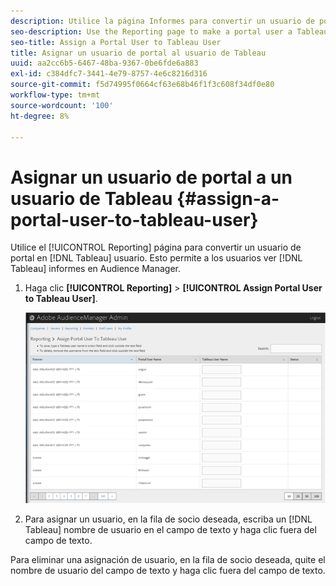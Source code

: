 ```yaml
---
description: Utilice la página Informes para convertir un usuario de portal en un usuario de Tableau. Esto permite a los usuarios ver los informes de Tableau en el Audience Manager.
seo-description: Use the Reporting page to make a portal user a Tableau user. This lets users view Tableau reports in Audience Manager.
seo-title: Assign a Portal User to Tableau User
title: Asignar un usuario de portal al usuario de Tableau
uuid: aa2cc6b5-6467-48ba-9367-0be6fde6a883
exl-id: c384dfc7-3441-4e79-8757-4e6c8216d316
source-git-commit: f5d74995f0664cf63e68b46f1f3c608f34df0e80
workflow-type: tm+mt
source-wordcount: '100'
ht-degree: 8%

---
```


# Asignar un usuario de portal a un usuario de Tableau {#assign-a-portal-user-to-tableau-user}

<!-- t_tabeau.xml -->

Utilice el [!UICONTROL Reporting] página para convertir un usuario de portal en [!DNL Tableau] usuario. Esto permite a los usuarios ver [!DNL Tableau] informes en Audience Manager.

1. Haga clic **[!UICONTROL Reporting]** > **[!UICONTROL Assign Portal User to Tableau User]**.

   ![](assets/tableau.png)

1. Para asignar un usuario, en la fila de socio deseada, escriba un [!DNL Tableau] nombre de usuario en el campo de texto y haga clic fuera del campo de texto.

Para eliminar una asignación de usuario, en la fila de socio deseada, quite el nombre de usuario del campo de texto y haga clic fuera del campo de texto.
